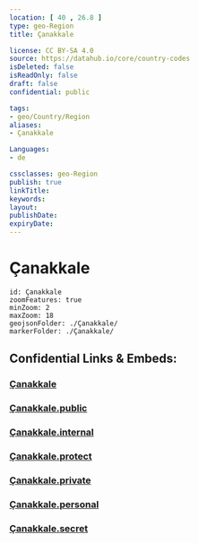 ```yaml
---
location: [ 40 , 26.8 ] 
type: geo-Region
title: Çanakkale

license: CC BY-SA 4.0
source: https://datahub.io/core/country-codes
isDeleted: false
isReadOnly: false
draft: false
confidential: public

tags:
- geo/Country/Region
aliases:
- Çanakkale

Languages:
- de

cssclasses: geo-Region
publish: true
linkTitle: 
keywords: 
layout: 
publishDate: 
expiryDate: 
---
```


# Çanakkale

```leaflet
id: Çanakkale
zoomFeatures: true 
minZoom: 2 
maxZoom: 18
geojsonFolder: ./Çanakkale/
markerFolder: ./Çanakkale/
```


## Confidential Links & Embeds: 

### [Çanakkale](/_Standards/Earth/Continent/Europe/Europe~East/Turkey/Provinces~Turkey/Çanakkale.md) 

### [Çanakkale.public](/_public/Earth/Continent/Europe/Europe~East/Turkey/Provinces~Turkey/Çanakkale.public.md) 

### [Çanakkale.internal](/_internal/Earth/Continent/Europe/Europe~East/Turkey/Provinces~Turkey/Çanakkale.internal.md) 

### [Çanakkale.protect](/_protect/Earth/Continent/Europe/Europe~East/Turkey/Provinces~Turkey/Çanakkale.protect.md) 

### [Çanakkale.private](/_private/Earth/Continent/Europe/Europe~East/Turkey/Provinces~Turkey/Çanakkale.private.md) 

### [Çanakkale.personal](/_personal/Earth/Continent/Europe/Europe~East/Turkey/Provinces~Turkey/Çanakkale.personal.md) 

### [Çanakkale.secret](/_secret/Earth/Continent/Europe/Europe~East/Turkey/Provinces~Turkey/Çanakkale.secret.md)

